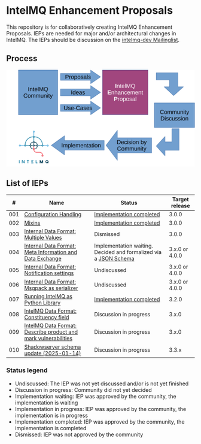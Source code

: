 # IntelMQ Enhancement Proposals

This repository is for collaboratively creating IntelMQ Enhancement Proposals.
IEPs are needed for major and/or architectural changes in IntelMQ.
The IEPs should be discussion on the [intelmq-dev Mailinglist](https://lists.cert.at/cgi-bin/mailman/listinfo/intelmq-dev).

## Process

![The IEP Process](static/process-diagram.svg)

## List of IEPs

| #   | Name                                                                                  | Status                                                                                     | Target release |
| --- | ------------------------------------------------------------------------------------- | ------------------------------------------------------------------------------------------ | -------------- |
| 001 | [Configuration Handling](001/)                                                        | [Implementation completed](https://github.com/certtools/intelmq/projects/9)                | 3.0.0          |
| 002 | [Mixins](002/)                                                                        | [Implementation completed](https://github.com/certtools/intelmq/projects/10)               | 3.0.0          |
| 003 | [Internal Data Format: Multiple Values](003/)                                         | Dismissed                                                                                  | 3.0.0          |
| 004 | [Internal Data Format: Meta Information and Data Exchange](004/)                      | Implementation waiting. Decided and formalized via a [JSON Schema](004/schema/schema.json) | 3.x.0 or 4.0.0 |
| 005 | [Internal Data Format: Notification settings](005/)                                   | Undiscussed                                                                                | 3.x.0 or 4.0.0 |
| 006 | [Internal Data Format: Msgpack as serializer](006/)                                   | Undiscussed                                                                                | 3.x.0 or 4.0.0 |
| 007 | [Running IntelMQ as Python Library](007/)                                             | [Implementation completed](https://github.com/certtools/intelmq/blob/3.2.0/NEWS.md)        | 3.2.0          |
| 008 | [IntelMQ Data Format: Constituency field](008/)                                       | Discussion in progress                                                                     | 3.x.0          |
| 009 | [IntelMQ Data Format: Describe product and mark vulnerabilities](009/)                | Discussion in progress                                                                     | 3.x.0          |
| 010 | [Shadowserver schema update (2025-01-14)](https://github.com/certtools/ieps/pull/11/) | Discussion in progress                                                                     | 3.3.x          |

### Status legend
* Undiscussed: The IEP was not yet discussed and/or is not yet finished
* Discussion in progress: Community did not yet decided
* Implementation waiting: IEP was approved by the community, the implementation is waiting
* Implementation in progress: IEP was approved by the community, the implementation is in progress
* Implementation completed: IEP was approved by the community, the implementation is completed
* Dismissed: IEP was not approved by the community
